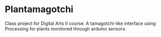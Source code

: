 # Plantamagotchi
Class project for Digital Arts II course. A tamagotchi-like interface using Processing for plants monitored through arduino sensors.
